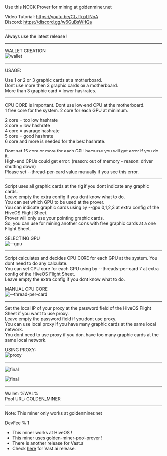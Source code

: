 Use this NOCK Prover for mining at goldenminer.net

Video Tutorial: https://youtu.be/CLJTqaLlNoA  
Discord: https://discord.gg/w6GuBsWHQa

*****

Always use the latest release !

*****

WALLET CREATION    
![wallet](https://github.com/gokyuzugokturk/igotek-nock-prover/blob/main/hiveos_flighsheet_000.png)

*****

USAGE:

Use 1 or 2 or 3 graphic cards at a motherboard.  
Dont use more then 3 graphic cards on a motherboard.  
More than 3 graphic card = lower hashrates.

*****

CPU CORE is important. Dont use low-end CPU at the motherboard.  
1 free core for the system. 2 core for each GPU at minimum.

2 core = too low hashrate  
3 core = low hashrate  
4 core = avarage hashrate  
5 core = good hashrate  
6 core and more is needed for the best hashrate.

Dont set 15 core or more for each GPU because you will get error if you do it.  
High-end CPUs could get error: (reason: out of memory - reason: driver shutting down)  
Please set --thread-per-card value manually if you see this error.

*****

Script uses all graphic cards at the rig if you dont indicate any graphic cards.  
Leave empty the extra config if you dont know what to do.  
You can set which GPU to be used at the prover.  
You can indicate graphic cards using by --gpu 0,1,2,3 at extra config of the HiveOS Flight Sheet.  
Prover will only use your pointing graphic cards.  
So, you can use for mining another coins with free graphic cards at a one Flight Sheet.  

SELECTING GPU  
![--gpu](https://github.com/gokyuzugokturk/igotek-nock-prover/blob/main/hiveos_flighsheet_001.png)

*****

Script calculates and decides CPU CORE for each GPU at the system. You dont need to do any calculate.  
You can set CPU core for each GPU using by --threads-per-card 7 at extra config of the HiveOS Flight Sheet.  
Leave empty the extra config if you dont know what to do.

MANUAL CPU CORE  
![--thread-per-card](https://github.com/gokyuzugokturk/igotek-nock-prover/blob/main/hiveos_flighsheet_001.png)

*****

Set the local IP of your proxy at the password field of the HiveOS Flight Sheet if you want to use proxy.  
Leave empty the password field if you dont use proxy.  
You can use local proxy if you have many graphic cards at the same local network.  
You dont need to use proxy if you dont have too many graphic cards at the same local network.

USING PROXY:  
![proxy](https://github.com/gokyuzugokturk/igotek-nock-prover/blob/main/hiveos_flighsheet_003.png)

*****

![final](https://github.com/gokyuzugokturk/igotek-nock-prover/blob/main/hiveos_flighsheet_004.webp)

![final](https://github.com/gokyuzugokturk/igotek-nock-prover/blob/main/hiveos_flighsheet_005.webp)

*****

Wallet: %WAL%  
Pool URL: GOLDEN_MINER

*****

Note: This miner only works at goldenminer.net

DevFee % 1

* This miner works at HiveOS !
* This miner uses golden-miner-pool-prover !
* There is another release for Vast.ai
* Check [here](https://github.com/gokyuzugokturk/igotek-nock-prover-vast.ai) for Vast.ai release.




